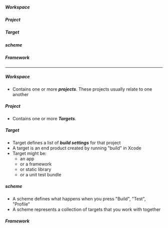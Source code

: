 ##### Workspace
##### Project
##### Target
##### scheme
##### Framework

------------

##### Workspace
  - Contains one or more ***projects***. These projects usually relate to one another
  
##### Project
  - Contains one or more ***Targets***.
  
##### Target
  - Target defines a list of ***build settings*** for that project
  - A target is an end product created by running "build" in Xcode
  - Target might be:
    - an app
    - or a framework
    - or static library
    - or a unit test bundle

##### scheme
  - A scheme defines what happens when you press "Build", "Test", "Profile"
  - A scheme represents a collection of targets that you work with together
  
##### Framework
